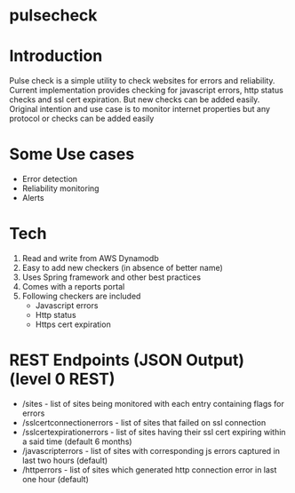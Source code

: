 # pulsecheck

# Introduction

Pulse check is a simple utility to check websites for errors and reliability. Current implementation provides checking for 
javascript errors, http status checks and ssl cert expiration. But new checks can be added easily. Original intention and
use case is to monitor internet properties but any protocol or checks can be added easily

# Some Use cases

* Error detection
* Reliability monitoring
* Alerts

# Tech

1. Read and write from AWS Dynamodb
2. Easy to add new checkers (in absence of better name)
3. Uses Spring framework and other best practices
4. Comes with a reports portal
5. Following checkers are included
    * Javascript errors
    * Http status 
    * Https cert expiration 
   
# REST Endpoints (JSON Output) (level 0 REST)
      
* /sites - list of sites being monitored with each entry containing flags for errors
* /sslcertconnectionerrors - list of sites that failed on ssl connection
* /sslcertexpirationerrors - list of sites having their ssl cert expiring within a said time (default 6 months)  
* /javascripterrors - list of sites with corresponding js errors captured in last two hours (default)
* /httperrors - list of sites which generated http connection error in last one hour (default)
      